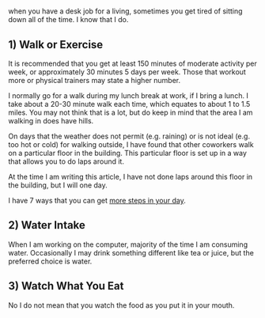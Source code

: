 ﻿
# 

when you have a desk job for a living, sometimes you get tired of 
sitting down all of the time. I know that I do.

## 1) Walk or Exercise

It is recommended that you get at least 150 minutes of moderate activity 
per week, or approximately 30 minutes 5 days per week. Those that workout 
more or physical trainers may state a higher number. 



I normally go for a walk during my lunch break at work, if I bring a lunch. 
I take about a 20-30 minute walk each time, which equates to about 1 to 1.5 
miles. You may not think that is a lot, but do keep in mind that the area
I am walking in does have hills.

On days that the weather does not permit (e.g. raining) or is not 
ideal (e.g. too hot or cold) for walking outside, I have found that 
other coworkers walk on a particular floor in the building. This 
particular floor is set up in a way that allows you to do laps around it. 

At the time I am writing this article, I have not done laps around this 
floor in the building, but I will one day.

I have 7 ways that you can get
[more steps in your day](https://almostengr.github.iohttps://almostengr.github.io/lifestyle/2019.05.09-7-steps-for-more-steps).

## 2) Water Intake 

When I am working on the computer, majority of the time I am consuming 
water. Occasionally I may drink something different like tea or juice, 
but the preferred choice is water. 

## 3) Watch What You Eat 

No I do not mean that you watch the food as you put it in your mouth. 
